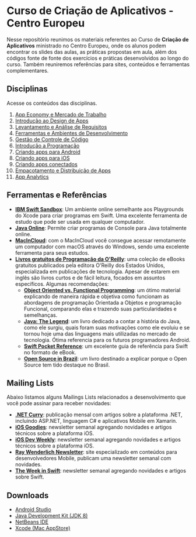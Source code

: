 # Curso de Criação de Aplicativos - Centro Europeu
Nesse repositório reunimos os materiais referentes ao Curso de **Criação de Aplicativos** ministrado no Centro Europeu, onde os alunos podem encontrar os slides das aulas, as práticas propostas em aula, além dos códigos fonte de fonte dos exercícios e práticas desenvolvidos ao longo do curso. Também reuniremos referências para sites, conteúdos e ferramentas complementares.

## Disciplinas
Acesse os conteúdos das disciplinas.

01. [App Economy e Mercado de Trabalho](01.%20App%20Economy%20e%20Mercado%20de%20Trabalho/README.md)
02. [Introdução ao Design de Apps](02.%20Introdução%20ao%20Design%20de%20Apps/README.md)
03. [Levantamento e Análise de Requisitos](03.%20Levantamento%20e%20Análise%20de%20Requisitos/README.md)
04. [Ferramentas e Ambientes de Desenvolvimento](04.%20Ferramentas%20e%20Ambientes%20de%20Desenvolvimento/README.md)
05. [Gestão de Controle de Código](05.%20Gestão%20de%20Controle%20de%20Código/README.md)
06. [Introdução a Programação](06.%20Introdução%20a%20Programação/README.md)
07. [Criando apps para Android](07.%20Criando%20apps%20para%20Android/README.md)
08. [Criando apps para iOS](08.%20Criando%20apps%20para%20iOS/README.md)
09. [Criando apps conectados](09.%20Criando%20apps%20conectados/README.md)
10. [Empacotamento e Distribuição de Apps](10.%20Empacotamento%20e%20Distribuição%20de%20Apps/README.md)
11. [App Analytics](11.%20App%20Analytics/README.md)

## Ferramentas e Referências

* [**IBM Swift Sandbox**](https://swiftlang.ng.bluemix.net/#/repl): Um ambiente online semelhante aos Playgrounds do Xcode para criar programas em Swift. Uma excelente ferramenta de estudo que pode ser usada em qualquer computador.
* [**Java Online**](https://www.tutorialspoint.com/compile_java_online.php): Permite criar programas de Console para Java totalmente online.
* [**MacInCloud**](http://www.macincloud.com): com o MacInCloud você consegue acessar remotamente um computador com macOS através do Windows, sendo uma excelente ferramenta para seus estudos.
* [**Livros gratuitos de Programação da O'Reilly**](http://www.oreilly.com/programming/free/): uma coleção de eBooks gratuitos publicados pela editora O'Reilly dos Estados Unidos, especializada em publicações de tecnologia. Apesar de estarem em inglês são livros curtos e de fácil leitura, focados em assuntos específicos. Algumas recomendações:
	* [**Object Oriented vs. Functional Programming**](http://www.oreilly.com/programming/free/object-oriented-vs-functional-programming.csp?intcmp=il-prog-free-product-lgen_oo_v_fp): um ótimo material explicando de maneira rápida e objetiva como funcionam as abordagens de programação Orientada a Objetos e programação Funcional, comparando elas e trazendo suas particularidades e semelhanças.
	* [**Java: The Legend**](http://www.oreilly.com/programming/free/object-oriented-vs-functional-programming.csp?intcmp=il-prog-free-product-lgen_oo_v_fp): um livro dedicado a contar a história do Java, como ele surgiu, quais foram suas motivações como ele evoluiu e se tornou hoje uma das linguagens mais utilizadas no mercado de tecnologia. Ótima referencia para os futuros programadores Android.
	* [**Swift Pocket Reference**](http://www.oreilly.com/programming/free/swift-pocket-reference.csp): um excelente guia de referência para Swift no formato de eBook.
	* [**Open Source in Brazil**](http://www.oreilly.com/programming/free/open-source-in-brazil.csp): um livro destinado a explicar porque o Open Source tem tido destaque no Brasil.

## Mailing Lists
Abaixo listamos alguns Mailings Lists relacionados a desenvolvimento que você pode assinar para receber novidades:

* [**.NET Curry**](http://dotnetcurry.com): publicação mensal com artigos sobre a plataforma .NET, incluindo ASP.NET, linguagem C# e aplicativos Mobile em Xamarin.
* [**iOS Goodies**](http://ios-goodies.com): newsletter semanal agregando novidades e artigos técnicos sobre a plataforma iOS.
* [**iOS Dev Weekly**](https://iosdevweekly.com): newsletter semanal agregando novidades e artigos técnicos sobre a plataforma iOS.
* [**Ray Wenderlich Newsletter**](https://www.raywenderlich.com/newsletter): site especializado em conteúdos para desenvolvedores Mobile, publicam uma newsletter semanal com novidades.
* [**The Week in Swift**](https://swiftnews.curated.co): newsletter semanal agregando novidades e artigos sobre Swift.

## Downloads
* [Android Studio](https://developer.android.com/studio/index.html?hl=pt-br)
* [Java Development Kit (JDK 8)](http://www.oracle.com/technetwork/pt/java/javase/downloads/jdk8-downloads-2133151.html)
* [NetBeans IDE](https://netbeans.org/downloads/)
* [Xcode (Mac AppStore)](https://itunes.apple.com/app/xcode/id497799835?mt=12)
